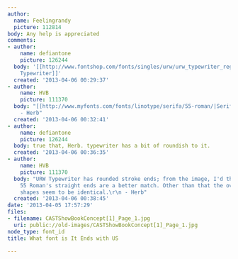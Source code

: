 ```yaml
---
author:
  name: Feelingrandy
  picture: 112814
body: Any help is appreciated
comments:
- author:
    name: defiantone
    picture: 126244
  body: '[[http://www.fontshop.com/fonts/singles/urw/urw_typewriter_regular_ot_std/|URW
    Typewriter]]'
  created: '2013-04-06 00:29:37'
- author:
    name: HVB
    picture: 111370
  body: "[[http://www.myfonts.com/fonts/linotype/serifa/55-roman/|SerifA 55 Roman]]\r\n
    - Herb"
  created: '2013-04-06 00:32:41'
- author:
    name: defiantone
    picture: 126244
  body: true that, Herb. typewriter has a bit of roundish to it.
  created: '2013-04-06 00:36:35'
- author:
    name: HVB
    picture: 111370
  body: "URW Typewriter has rounded stroke ends; from the image, I'd think that SerifA
    55 Roman's straight ends are a better match. Other than that the overall glyph
    shapes seem to be identical.\r\n - Herb"
  created: '2013-04-06 00:38:45'
date: '2013-04-05 17:57:29'
files:
- filename: CASTShowBookConcept[1]_Page_1.jpg
  uri: public://old-images/CASTShowBookConcept[1]_Page_1.jpg
node_type: font_id
title: What font is It Ends with US

---
```

